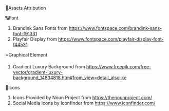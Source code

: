 📌Assets Attribution

🔠Font
1. Brandink Sans Fonts from https://www.fontspace.com/brandink-sans-font-f91331
2. Playfair Display from https://www.fontspace.com/playfair-display-font-f44531

⭐Graphical Element
1. Gradient Luxury Background from https://www.freepik.com/free-vector/gradient-luxury-background_14834818.htm#from_view=detail_alsolike

🚩Icons
1. Icons Provided by Noun Project from https://thenounproject.com/
2. Social Media Icons by Iconfinder from https://www.iconfinder.com/
